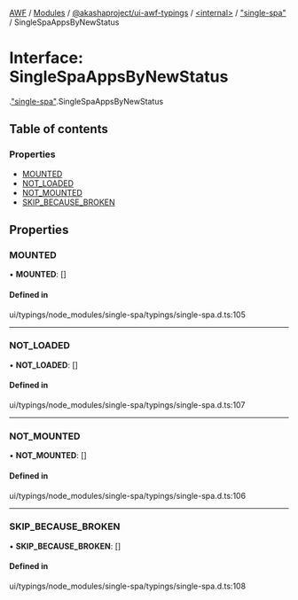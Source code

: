 [AWF](../README.md) / [Modules](../modules.md) / [@akashaproject/ui-awf-typings](../modules/akashaproject_ui_awf_typings.md) / [<internal\>](../modules/akashaproject_ui_awf_typings._internal_.md) / ["single-spa"](../modules/akashaproject_ui_awf_typings._internal_._single_spa_.md) / SingleSpaAppsByNewStatus

# Interface: SingleSpaAppsByNewStatus

[<internal>](../modules/akashaproject_ui_awf_typings._internal_.md).["single-spa"](../modules/akashaproject_ui_awf_typings._internal_._single_spa_.md).SingleSpaAppsByNewStatus

## Table of contents

### Properties

- [MOUNTED](akashaproject_ui_awf_typings._internal_._single_spa_.SingleSpaAppsByNewStatus.md#mounted)
- [NOT\_LOADED](akashaproject_ui_awf_typings._internal_._single_spa_.SingleSpaAppsByNewStatus.md#not_loaded)
- [NOT\_MOUNTED](akashaproject_ui_awf_typings._internal_._single_spa_.SingleSpaAppsByNewStatus.md#not_mounted)
- [SKIP\_BECAUSE\_BROKEN](akashaproject_ui_awf_typings._internal_._single_spa_.SingleSpaAppsByNewStatus.md#skip_because_broken)

## Properties

### MOUNTED

• **MOUNTED**: []

#### Defined in

ui/typings/node_modules/single-spa/typings/single-spa.d.ts:105

___

### NOT\_LOADED

• **NOT\_LOADED**: []

#### Defined in

ui/typings/node_modules/single-spa/typings/single-spa.d.ts:107

___

### NOT\_MOUNTED

• **NOT\_MOUNTED**: []

#### Defined in

ui/typings/node_modules/single-spa/typings/single-spa.d.ts:106

___

### SKIP\_BECAUSE\_BROKEN

• **SKIP\_BECAUSE\_BROKEN**: []

#### Defined in

ui/typings/node_modules/single-spa/typings/single-spa.d.ts:108
